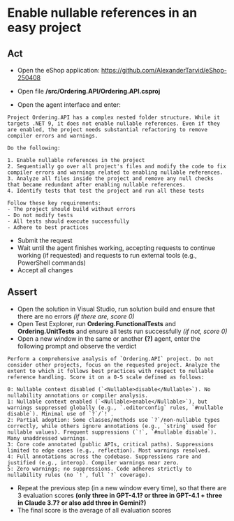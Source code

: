 # Enable nullable references in an easy project

## Act

- Open the eShop application:
<https://github.com/AlexanderTarvid/eShop-250408>

- Open file **/src/Ordering.API/Ordering.API.csproj**
- Open the agent interface and enter:

```text
Project Ordering.API has a complex nested folder structure. While it targets .NET 9, it does not enable nullable references. Even if they are enabled, the project needs substantial refactoring to remove compiler errors and warnings.

Do the following:

1. Enable nullable references in the project
2. Sequentially go over all project's files and modify the code to fix compiler errors and warnings related to enabling nullable references. 
3. Analyze all files inside the project and remove any null checks that became redundant after enabling nullable references.
4. Identify tests that test the project and run all these tests

Follow these key requirements:
- The project should build without errors
- Do not modify tests
- All tests should execute successfully
- Adhere to best practices
```

- Submit the request
- Wait until the agent finishes working, accepting requests to continue working (if requested) and requests to run external tools (e.g., PowerShell commands)
- Accept all changes

## Assert

- Open the solution in Visual Studio, run solution build and ensure that there are no errors *(if there are, score 0)*
- Open Test Explorer, run **Ordering.FunctionalTests** and **Ordering.UnitTests** and ensure all tests run successfully *(if not, score 0)*
- Open a new window in the same or another **(?)** agent, enter the following prompt and observe the verdict

```text
Perform a comprehensive analysis of `Ordering.API` project. Do not consider other projects, focus on the requested project. Analyze the extent to which it follows best practices with respect to nullable reference handling. Score it on a 0-5 scale defined as follows:

0: Nullable context disabled (`<Nullable>disable</Nullable>`). No nullability annotations or compiler analysis.
1: Nullable context enabled (`<Nullable>enable</Nullable>`), but warnings suppressed globally (e.g., `.editorconfig` rules, `#nullable disable`). Minimal use of `?`/`!`.
2: Partial adoption: Some classes/methods use `?`/non-nullable types correctly, while others ignore annotations (e.g., `string` used for nullable values). Frequent suppressions (`!`, `#nullable disable`). Many unaddressed warnings.
3: Core code annotated (public APIs, critical paths). Suppressions limited to edge cases (e.g., reflection). Most warnings resolved.
4: Full annotations across the codebase. Suppressions rare and justified (e.g., interop). Compiler warnings near zero.
5: Zero warnings; no suppressions. Code adheres strictly to nullability rules (no `!`, full `?` coverage).
```

- Repeat the previous step (in a new window every time), so that there are 3 evaluation scores **(only three in GPT-4.1? or three in GPT-4.1 + three in Claude 3.7? or also add three in Gemini?)**
- The final score is the average of all evaluation scores
